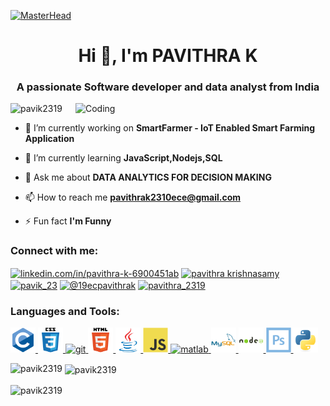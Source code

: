 [![MasterHead](https://image4.photobiz.com/8911/29_20210210115941_6763814_large.jpg)](https://pavi2319.io)
<h1 align="center">Hi 👋, I'm PAVITHRA K</h1>
<h3 align="center">A passionate Software developer and data analyst from India</h3>
<img align="right" alt="Coding" width="400" src="https://cdn.dribbble.com/users/2704414/screenshots/7466903/media/b08ab576316bd4582fef189f471cd9e5.gif">


<p align="left"> <img src="https://komarev.com/ghpvc/?username=pavik2319&label=Profile%20views&color=0e75b6&style=flat" alt="pavik2319" /> </p>

- 🔭 I’m currently working on **SmartFarmer - IoT Enabled Smart Farming Application**

- 🌱 I’m currently learning **JavaScript,Nodejs,SQL**

- 💬 Ask me about **DATA ANALYTICS FOR DECISION MAKING**

- 📫 How to reach me **pavithrak2310ece@gmail.com**

- ⚡ Fun fact **I'm Funny**

<h3 align="left">Connect with me:</h3>
<p align="left">
<a href="https://linkedin.com/in/linkedin.com/in/pavithra-k-6900451ab" target="blank"><img align="center" src="https://raw.githubusercontent.com/rahuldkjain/github-profile-readme-generator/master/src/images/icons/Social/linked-in-alt.svg" alt="linkedin.com/in/pavithra-k-6900451ab" height="30" width="40" /></a>
<a href="https://stackoverflow.com/users/pavithra krishnasamy" target="blank"><img align="center" src="https://raw.githubusercontent.com/rahuldkjain/github-profile-readme-generator/master/src/images/icons/Social/stack-overflow.svg" alt="pavithra krishnasamy" height="30" width="40" /></a>
<a href="https://www.codechef.com/users/pavik_23" target="blank"><img align="center" src="https://cdn.jsdelivr.net/npm/simple-icons@3.1.0/icons/codechef.svg" alt="pavik_23" height="30" width="40" /></a>
<a href="https://www.hackerrank.com/@19ecpavithrak" target="blank"><img align="center" src="https://raw.githubusercontent.com/rahuldkjain/github-profile-readme-generator/master/src/images/icons/Social/hackerrank.svg" alt="@19ecpavithrak" height="30" width="40" /></a>
<a href="https://www.leetcode.com/pavithra_2319" target="blank"><img align="center" src="https://raw.githubusercontent.com/rahuldkjain/github-profile-readme-generator/master/src/images/icons/Social/leet-code.svg" alt="pavithra_2319" height="30" width="40" /></a>
</p>

<h3 align="left">Languages and Tools:</h3>
<p align="left"> <a href="https://www.cprogramming.com/" target="_blank" rel="noreferrer"> <img src="https://raw.githubusercontent.com/devicons/devicon/master/icons/c/c-original.svg" alt="c" width="40" height="40"/> </a> <a href="https://www.w3schools.com/css/" target="_blank" rel="noreferrer"> <img src="https://raw.githubusercontent.com/devicons/devicon/master/icons/css3/css3-original-wordmark.svg" alt="css3" width="40" height="40"/> </a> <a href="https://git-scm.com/" target="_blank" rel="noreferrer"> <img src="https://www.vectorlogo.zone/logos/git-scm/git-scm-icon.svg" alt="git" width="40" height="40"/> </a> <a href="https://www.w3.org/html/" target="_blank" rel="noreferrer"> <img src="https://raw.githubusercontent.com/devicons/devicon/master/icons/html5/html5-original-wordmark.svg" alt="html5" width="40" height="40"/> </a> <a href="https://www.java.com" target="_blank" rel="noreferrer"> <img src="https://raw.githubusercontent.com/devicons/devicon/master/icons/java/java-original.svg" alt="java" width="40" height="40"/> </a> <a href="https://developer.mozilla.org/en-US/docs/Web/JavaScript" target="_blank" rel="noreferrer"> <img src="https://raw.githubusercontent.com/devicons/devicon/master/icons/javascript/javascript-original.svg" alt="javascript" width="40" height="40"/> </a> <a href="https://www.mathworks.com/" target="_blank" rel="noreferrer"> <img src="https://upload.wikimedia.org/wikipedia/commons/2/21/Matlab_Logo.png" alt="matlab" width="40" height="40"/> </a> <a href="https://www.mysql.com/" target="_blank" rel="noreferrer"> <img src="https://raw.githubusercontent.com/devicons/devicon/master/icons/mysql/mysql-original-wordmark.svg" alt="mysql" width="40" height="40"/> </a> <a href="https://nodejs.org" target="_blank" rel="noreferrer"> <img src="https://raw.githubusercontent.com/devicons/devicon/master/icons/nodejs/nodejs-original-wordmark.svg" alt="nodejs" width="40" height="40"/> </a> <a href="https://www.photoshop.com/en" target="_blank" rel="noreferrer"> <img src="https://raw.githubusercontent.com/devicons/devicon/master/icons/photoshop/photoshop-line.svg" alt="photoshop" width="40" height="40"/> </a> <a href="https://www.python.org" target="_blank" rel="noreferrer"> <img src="https://raw.githubusercontent.com/devicons/devicon/master/icons/python/python-original.svg" alt="python" width="40" height="40"/> </a> </p>

<p><img align="left" src="https://github-readme-stats.vercel.app/api/top-langs?username=pavik2319&show_icons=true&locale=en&layout=compact" alt="pavik2319" /></p>

<p>&nbsp;<img align="center" src="https://github-readme-stats.vercel.app/api?username=pavik2319&show_icons=true&locale=en" alt="pavik2319" /></p>

<p><img align="center" src="https://github-readme-streak-stats.herokuapp.com/?user=pavik2319&" alt="pavik2319" /></p>

